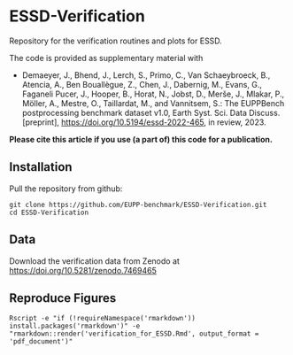 # ESSD-Verification
Repository for the verification routines and plots for ESSD.

The code is provided as supplementary material with

* Demaeyer, J., Bhend, J., Lerch, S., Primo, C., Van Schaeybroeck, B., Atencia, A., Ben Bouallègue, Z., Chen, J., Dabernig, M., Evans, G., Faganeli Pucer, J., Hooper, B., Horat, N., Jobst, D., Merše, J., Mlakar, P., Möller, A., Mestre, O., Taillardat, M., and Vannitsem, S.: The EUPPBench postprocessing benchmark dataset v1.0, Earth Syst. Sci. Data Discuss. [preprint], https://doi.org/10.5194/essd-2022-465, in review, 2023.

**Please cite this article if you use (a part of) this code for a publication.**

## Installation

Pull the repository from github:

```
git clone https://github.com/EUPP-benchmark/ESSD-Verification.git
cd ESSD-Verification
```

## Data
Download the verification data from Zenodo at https://doi.org/10.5281/zenodo.7469465

## Reproduce Figures

```
Rscript -e "if (!requireNamespace('rmarkdown')) install.packages('rmarkdown')" -e "rmarkdown::render('verification_for_ESSD.Rmd', output_format = 'pdf_document')"
```
